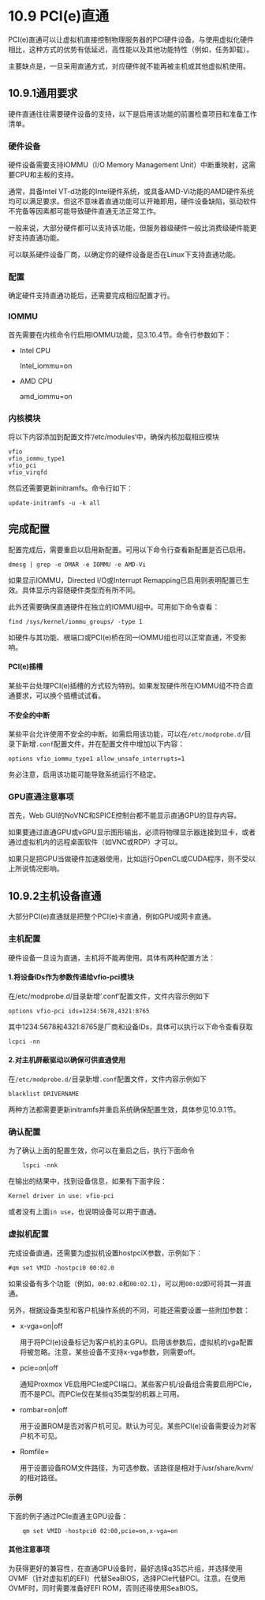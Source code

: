 # 10.9 PCI(e)直通

PCI(e)直通可以让虚拟机直接控制物理服务器的PCI硬件设备。与使用虚拟化硬件相比，这种方式的优势有低延迟，高性能以及其他功能特性（例如，任务卸载）。

主要缺点是，一旦采用直通方式，对应硬件就不能再被主机或其他虚拟机使用。

## 10.9.1通用要求

硬件直通往往需要硬件设备的支持，以下是启用该功能的前置检查项目和准备工作清单。

### 硬件设备

硬件设备需要支持IOMMU（I/O Memory Management Unit）中断重映射，这需要CPU和主板的支持。

通常，具备Intel VT-d功能的Intel硬件系统，或具备AMD-Vi功能的AMD硬件系统均可以满足要求。但这不意味着直通功能可以开箱即用，硬件设备缺陷，驱动软件不完备等因素都可能导致硬件直通无法正常工作。

一般来说，大部分硬件都可以支持该功能，但服务器级硬件一般比消费级硬件能更好支持直通功能。

可以联系硬件设备厂商，以确定你的硬件设备是否在Linux下支持直通功能。

### 配置

确定硬件支持直通功能后，还需要完成相应配置才行。

### IOMMU

首先需要在内核命令行启用IOMMU功能，见3.10.4节。命令行参数如下：

- Intel CPU
  
  Intel_iommu=on

- AMD CPU
  
  amd_iommu=on


### 内核模块

将以下内容添加到配置文件’/etc/modules‘中，确保内核加载相应模块

```
vfio
vfio_iommu_type1
vfio_pci
vfio_virqfd
```

然后还需要更新initramfs。命令行如下：

```
update-initramfs -u -k all
```

## 完成配置

配置完成后，需要重启以启用新配置。可用以下命令行查看新配置是否已启用。

```
dmesg | grep -e DMAR -e IOMMU -e AMD-Vi
```


如果显示IOMMU，Directed I/O或Interrupt Remapping已启用则表明配置已生效。具体显示内容随硬件类型而有所不同。

此外还需要确保直通硬件在独立的IOMMU组中。可用如下命令查看：

```
find /sys/kernel/iommu_groups/ -type 1
```

如硬件与其功能、根端口或PCI(e)桥在同一IOMMU组也可以正常直通，不受影响。


#### PCI(e)插槽

某些平台处理PCI(e)插槽的方式较为特别。如果发现硬件所在IOMMU组不符合直通要求，可以换个插槽试试看。


#### 不安全的中断

某些平台允许使用不安全的中断。如需启用该功能，可以在`/etc/modprobe.d/`目录下新增`.conf`配置文件，并在配置文件中增加以下内容：

```
options vfio_iommu_type1 allow_unsafe_interrupts=1
```

务必注意，启用该功能可能导致系统运行不稳定。


### GPU直通注意事项

首先，Web GUI的NoVNC和SPICE控制台都不能显示直通GPU的显存内容。

如果要通过直通GPU或vGPU显示图形输出，必须将物理显示器连接到显卡，或者通过虚拟机内的远程桌面软件（如VNC或RDP）才可以。

如果只是把GPU当做硬件加速器使用，比如运行OpenCL或CUDA程序，则不受以上所说情况影响。


## 10.9.2主机设备直通

大部分PCI(e)直通就是把整个PCI(e)卡直通，例如GPU或网卡直通。

### 主机配置

硬件设备一旦设为直通，主机将不能再使用。具体有两种配置方法：

#### 1.将设备IDs作为参数传递给vfio-pci模块

在/etc/modprobe.d/目录新增’.conf’配置文件，文件内容示例如下

`options vfio-pci ids=1234:5678,4321:8765`

其中1234:5678和4321:8765是厂商和设备IDs，具体可以执行以下命令查看获取

```
lcpci -nn
```

#### 2.对主机屏蔽驱动以确保可供直通使用

在`/etc/modprobe.d/`目录新增`.conf`配置文件，文件内容示例如下

```
blacklist DRIVERNAME
```

两种方法都需要更新initramfs并重启系统确保配置生效，具体参见10.9.1节。

### 确认配置

为了确认上面的配置生效，你可以在重启之后，执行下面命令

```
    lspci -nnk
```
在输出的结果中，找到设备信息，如果有下面字段：

```
Kernel driver in use: vfio-pci
```

或者没有上面`in use`，也说明设备可以用于直通。

### 虚拟机配置


完成设备直通，还需要为虚拟机设置hostpciX参数，示例如下：

```
#qm set VMID -hostpci0 00:02.0
```

如果设备有多个功能（例如，`00:02.0`和`00:02.1`），可以用`00:02`即可将其一并直通。

另外，根据设备类型和客户机操作系统的不同，可能还需要设置一些附加参数：

- x-vga=on|off

  用于将PCI(e)设备标记为客户机的主GPU。启用该参数后，虚拟机的vga配置将被忽略。注意，某些设备不支持x-vga参数，则需要off。

- pcie=on|off

  通知Proxmox VE启用PCIe或PCI端口。某些客户机/设备组合需要启用PCIe，而不是PCI。而PCIe仅在某些q35类型的机器上可用。

- rombar=on|off

  用于设置ROM是否对客户机可见。默认为可见。某些PCI(e)设备需要设为对客户机不可见。

- Romfile=<path>
  
  用于设置设备ROM文件路径，为可选参数。该路径是相对于/usr/share/kvm/的相对路径。

#### 示例

下面的例子通过PCIe直通主GPU设备：

```
    qm set VMID -hostpci0 02:00,pcie=on,x-vga=on
```

#### 其他注意事项

为获得更好的兼容性，在直通GPU设备时，最好选择q35芯片组，并选择使用OVMF（针对虚拟机的EFI）代替SeaBIOS，选择PCIe代替PCI。注意，在使用OVMF时，同时需要准备好EFI ROM，否则还得使用SeaBIOS。

